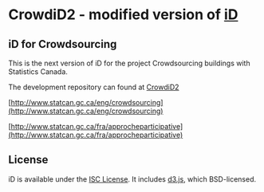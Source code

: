 # CrowdiD2 - modified version of [iD](https://github.com/openstreetmap/iD)

## iD for Crowdsourcing

This is the next version of iD for the project Crowdsourcing buildings with Statistics Canada.

The development repository can found at [CrowdiD2](https://github.com/Monduiz/CrowdiD2)

[http://www.statcan.gc.ca/eng/crowdsourcing](http://www.statcan.gc.ca/eng/crowdsourcing)

[http://www.statcan.gc.ca/fra/approcheparticipative](http://www.statcan.gc.ca/fra/approcheparticipative)

## License

iD is available under the [ISC License](https://opensource.org/licenses/ISC).
It includes [d3.js](http://d3js.org/), which BSD-licensed.
